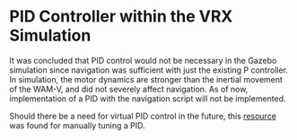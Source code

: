 # PID Controller within the VRX Simulation

It was concluded that PID control would not be necessary in the Gazebo simulation since navigation was sufficient with just the existing P controller. In simulation, the motor dynamics are stronger than the inertial movement of the WAM-V, and did not severely affect navigation. 
As of now, implementation of a PID with the navigation script will not be implemented.


Should there be a need for virtual PID control in the future, this [resource](https://robotics.stackexchange.com/questions/167/what-are-good-strategies-for-tuning-pid-loops)
was found for manually tuning a PID. 
